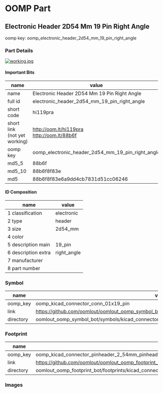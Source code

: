 # OOMP Part  
## Electronic Header 2D54 Mm 19 Pin Right Angle  
  
oomp key: oomp_electronic_header_2d54_mm_19_pin_right_angle  
  
### Part Details  
  
[![working.jpg](working_600.jpg)](working.jpg)  
  
#### Important Bits  
| name | value | 
| --- | --- | 
| name | Electronic Header 2D54 Mm 19 Pin Right Angle | 
| full id | electronic_header_2d54_mm_19_pin_right_angle | 
| short code | hi119pra | 
| short link<br>(not yet working) | http://oom.lt/hi119pra<br>http://oom.lt/88b6f | 
| oomp key | oomp_electronic_header_2d54_mm_19_pin_right_angle | 
| md5_5 | 88b6f | 
| md5_10 | 88b6f8f83e | 
| md5 | 88b6f8f83e6a9dd4cb7831d51cc06246 | 
#### ID Composition  
| name | value | 
| --- | --- | 
| 1 classification | electronic | 
| 2 type | header | 
| 3 size | 2d54_mm | 
| 4 color |  | 
| 5 description main | 19_pin | 
| 6 description extra | right_angle | 
| 7 manufacturer |  | 
| 8 part number |  | 
### Symbol  
| name | value | 
| --- | --- | 
| oomp_key | oomp_kicad_connector_conn_01x19_pin | 
| link | https://github.com/oomlout/oomlout_oomp_symbol_bot/tree/main/symbols/kicad_connector_conn_01x19_pin | 
| directory | oomlout_oomp_symbol_bot/symbols/kicad_connector_conn_01x19_pin//working/working.kicad_sym | 
### Footprint  
| name | value | 
| --- | --- | 
| oomp_key | oomp_kicad_connector_pinheader_2_54mm_pinheader_1x19_p2_54mm_vertical | 
| link | https://github.com/oomlout/oomlout_oomp_footprint_bot/tree/main/foootprntss/kicad_connector_pinheader_2_54mm_pinheader_1x19_p2_54mm_vertical | 
| directory | oomlout_oomp_footprint_bot/footprints/kicad_connector_pinheader_2_54mm_pinheader_1x19_p2_54mm_vertical//working/working.kicad_mod | 
### Images  
